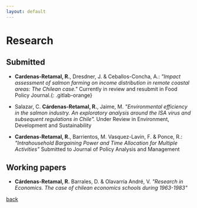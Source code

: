 ```yaml
---
layout: default
---
```


# Research

## Submitted
*  **Cardenas-Retamal, R.**, Dresdner, J. & Ceballos-Concha, A.: _"Impact assessment of salmon farming on income distribution in remote coastal areas: The Chilean case."_ Currently in review and resubmit in Food Policy Journal.{: .gitlab-orange}

*  Salazar, C. **Cárdenas-Retamal, R.**, Jaime, M. _"Environmental efficiency in the salmon industry. An exploratory analysis around the ISA virus and subsequent regulations in Chile"._ Under Review in Environment, Development and Sustainability

*  **Cardenas-Retamal, R.**, Barrientos, M. Vasquez-Lavin, F. & Ponce, R.: _"Intrahousehold Bargaining Power and Time Allocation for Multiple Activities"_ Submitted to Journal of Policy Analysis and Management

## Working papers  

*  **Cárdenas-Retamal, R.** Barrales, D.  & Olavarría André, V. _"Research in Economics. The case of chilean economics schools during 1963-1983"_


[back](./)
